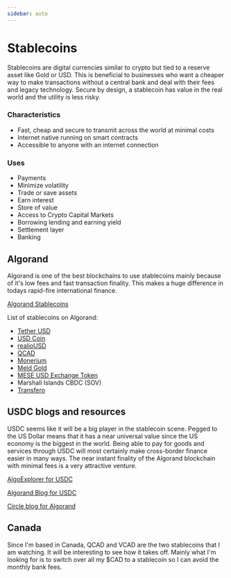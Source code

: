 ```yaml
---
sidebar: auto
---
```


# Stablecoins
Stablecoins are digital currencies similar to crypto but tied to a reserve asset like Gold or USD.  This is beneficial to businesses who want a cheaper way to make transactions without a central bank and deal with their fees and legacy technology.  Secure by design, a stablecoin has value in the real world and the utility is less risky.

### Characteristics
- Fast, cheap and secure to transmit across the world at minimal costs
- Internet native running on smart contracts
- Accessible to anyone with an internet connection

### Uses
- Payments
- Minimize volatility
- Trade or save assets
- Earn interest
- Store of value
- Access to Crypto Capital Markets
- Borrowing lending and earning yield
- Settlement layer
- Banking


## Algorand
Algorand is one of the best blockchains to use stablecoins mainly because of it's low fees and fast transaction finality.  This makes a huge difference in todays rapid-fire international finance. 

[Algorand Stablecoins](https://www.algorand.com/resources/blog/stablecoin-use-cases-on-algorand)

List of stablecoins on Algorand:
- [Tether USD](https://tether.to/en/)
- [USD Coin](https://www.circle.com/en/usdc)
- [realioUSD](https://realio.fund/)
- [QCAD](https://www.stablecorp.ca/)
- [Monerium](https://monerium.com/)
- [Meld Gold](https://meld.gold/)
- [MESE USD Exchange Token](https://app.wagmiswap.io/)
- Marshall Islands CBDC (SOV)
- [Transfero](https://transferoswiss.ch/brz-token)

## USDC blogs and resources
USDC seems like it will be a big player in the stablecoin scene.  Pegged to the US Dollar means that it has a near universal value since the US economy is the biggest in the world. Being able to pay for goods and services through USDC will most certainly make cross-border finance easier in many ways.  The near instant finality of the Algorand blockchain with minimal fees is a very attractive venture. 

[AlgoExplorer for USDC](https://algoexplorer.io/asset/31566704)

[Algorand Blog for USDC](https://www.algorand.com/resources/ecosystem-announcements/usdc-for-algorand-now-available-in-your-circle-account)

[Circle blog for Algorand](https://www.circle.com/en/usdc-multichain/algorand)

## Canada
Since I'm based in Canada, QCAD and VCAD are the two stablecoins that I am watching.  It will be interesting to see how it takes off.  Mainly what I'm looking for is to switch over all my $CAD to a stablecoin so I can avoid the monthly bank fees.

